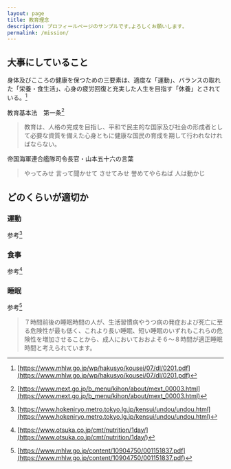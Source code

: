 ```yaml
---
layout: page
title: 教育理念
description: プロフィールページのサンプルです｡よろしくお願いします｡
permalink: /mission/
---
```


## 大事にしていること

身体及びこころの健康を保つための三要素は、適度な「運動」、バランスの取れた「栄養・食生活」、心身の疲労回復と充実した人生を目指す「休養」とされている。[^1]

教育基本法　第一条[^2]
> 教育は、人格の完成を目指し、平和で民主的な国家及び社会の形成者として必要な資質を備えた心身ともに健康な国民の育成を期して行われなければならない。

帝国海軍連合艦隊司令長官・山本五十六の言葉
> やってみせ
> 言って聞かせて
> させてみせ
> 誉めてやらねば
> 人は動かじ

## どのくらいが適切か

### 運動
参考[^5]

### 食事
参考[^4]

### 睡眠
参考[^3]
> ７時間前後の睡眠時間の人が、生活習慣病やうつ病の発症および死亡に至る危険性が最も低く、これより長い睡眠、短い睡眠のいずれもこれらの危険性を増加させることから、成人においておおよそ６～８時間が適正睡眠時間と考えられています。

[^1]: [https://www.mhlw.go.jp/wp/hakusyo/kousei/07/dl/0201.pdf](https://www.mhlw.go.jp/wp/hakusyo/kousei/07/dl/0201.pdf)
[^2]: [https://www.mext.go.jp/b_menu/kihon/about/mext_00003.html](https://www.mext.go.jp/b_menu/kihon/about/mext_00003.html)
[^3]: [https://www.mhlw.go.jp/content/10904750/001151837.pdf](https://www.mhlw.go.jp/content/10904750/001151837.pdf)
[^4]: [https://www.otsuka.co.jp/cmt/nutrition/1day/](https://www.otsuka.co.jp/cmt/nutrition/1day/)
[^5]: [https://www.hokeniryo.metro.tokyo.lg.jp/kensui/undou/undou.html](https://www.hokeniryo.metro.tokyo.lg.jp/kensui/undou/undou.html)
